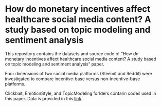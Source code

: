 # How do monetary incentives affect healthcare social media content? A study based on topic modeling and sentiment analysis

This repository contains the datasets and source code of "How do monetary incentives affect healthcare social media content? A study based on topic modeling and sentiment analysis" paper.

Four dimensions of two social media platforms (Steemit and Reddit) were investigated to compare incentive-base versus non-incentive-base platforms.

Clickbait, EmotionStyle, and TopicModeling forlders contarin codes used in this paper. Data is provided in this [link](https://usf.box.com/s/6o7fxz0x2fjg30r3xr45hd8nbsm0zm1q).

